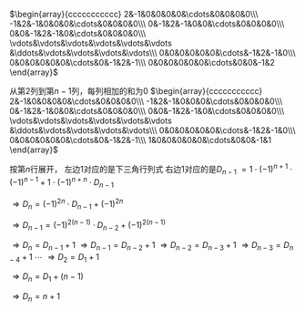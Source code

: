$\begin{array}{ccccccccccc}
2&-1&0&0&0&0&\cdots&0&0&0&0\\\ 
-1&2&-1&0&0&0&\cdots&0&0&0&0\\\ 
0&-1&2&-1&0&0&\cdots&0&0&0&0\\\ 
0&0&-1&2&-1&0&\cdots&0&0&0&0\\\ 
\vdots&\vdots&\vdots&\vdots&\vdots&\vdots
&\ddots&\vdots&\vdots&\vdots&\vdots\\\ 
0&0&0&0&0&0&\cdots&-1&2&-1&0\\\ 
0&0&0&0&0&0&\cdots&0&-1&2&-1\\\ 
0&0&0&0&0&0&\cdots&0&0&-1&2
\end{array}$

从第2列到第$n-1$列，每列相加的和为0
$\begin{array}{ccccccccccc}
2&-1&0&0&0&0&\cdots&0&0&0&0\\\ 
-1&2&-1&0&0&0&\cdots&0&0&0&0\\\ 
0&-1&2&-1&0&0&\cdots&0&0&0&0\\\ 
0&0&-1&2&-1&0&\cdots&0&0&0&0\\\ 
\vdots&\vdots&\vdots&\vdots&\vdots&\vdots
&\ddots&\vdots&\vdots&\vdots&\vdots\\\ 
0&0&0&0&0&0&\cdots&-1&2&-1&0\\\ 
0&0&0&0&0&0&\cdots&0&-1&2&-1\\\ 
1&0&0&0&0&0&\cdots&0&0&-1&1
\end{array}$

按第$n$行展开，
左边1对应的是下三角行列式
右边1对应的是$D_{n-1}$
$=1\cdot(-1)^{n+1}\cdot(-1)^{n-1}
+1\cdot(-1)^{n+n}\cdot D_{n-1}$

$\Rightarrow 
D_n=(-1)^{2n}\cdot D_{n-1}+(-1)^{2n}$

$\Rightarrow D_{n-1}
=(-1)^{2(n-1)}\cdot D_{n-2}+(-1)^{2(n-1)}$

$\Rightarrow D_{n}=D_{n-1}+1$
$\Rightarrow D_{n-1}=D_{n-2}+1$
$\Rightarrow D_{n-2}=D_{n-3}+1$
$\Rightarrow D_{n-3}=D_{n-4}+1$
$\cdots$
$\Rightarrow D_2=D_1+1$

$\Rightarrow D_{n}=D_1+(n-1)$

$\Rightarrow D_{n}=n+1$
